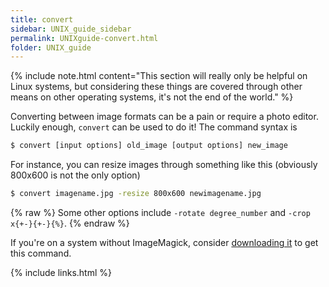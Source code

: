 ```yaml
---
title: convert
sidebar: UNIX_guide_sidebar
permalink: UNIXguide-convert.html
folder: UNIX_guide
---
```


{% include note.html content="This section will really only be helpful on
Linux systems, but considering these things are covered through other means on
other operating systems, it's not the end of the world." %}

Converting between image formats can be a pain or require a photo editor.
Luckily enough, `convert` can be used to do it! The command syntax is
```bash
$ convert [input options] old_image [output options] new_image
```
For instance, you can resize images through something like this (obviously
    800x600 is not the only option)
```bash
$ convert imagename.jpg -resize 800x600 newimagename.jpg
```
{% raw %}
Some other options include `-rotate degree_number` and `-crop x{+-}{+-}{%}`.
{% endraw %}

If you're on a system without ImageMagick, consider
[downloading it](https://imagemagick.org/)
to get this command.

{% include links.html %}
